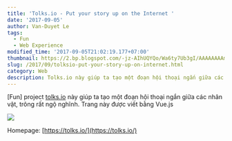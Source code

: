 ```yaml
---
title: 'Tolks.io - Put your story up on the Internet '
date: '2017-09-05'
author: Van-Duyet Le
tags:
  - Fun
  - Web Experience
modified_time: '2017-09-05T21:02:19.177+07:00'
thumbnail: https://2.bp.blogspot.com/-jz-AIhUQYQo/Wa6ty7Ub3gI/AAAAAAAAmzA/CudLd1IAa84CumHooJr9Wxvcs3dOW1eBwCLcBGAs/s1600/threesome.gif
slug: /2017/09/tolksio-put-your-story-up-on-internet.html
category: Web
description: Tolks.io này giúp ta tạo một đoạn hội thoại ngắn giữa các nhân vật, trông rất ngộ nghĩnh. Trang này được viết bằng Vue.js
---
```


[Fun] project [tolks.io](http://tolks.io/) này giúp ta tạo một đoạn hội thoại ngắn giữa các nhân vật, trông rất ngộ nghĩnh. Trang này được viết bằng Vue.js

[![](https://2.bp.blogspot.com/-jz-AIhUQYQo/Wa6ty7Ub3gI/AAAAAAAAmzA/CudLd1IAa84CumHooJr9Wxvcs3dOW1eBwCLcBGAs/s1600/threesome.gif)](https://tolks.io/#!/tolk/-KtHHDSNQ35y0Y_KZQvv)

Homepage: [https://tolks.io/](https://tolks.io/)
